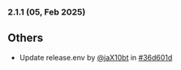### 2.1.1 (05, Feb 2025)
## Others
- Update release.env by [<u>@jaX10bt</u>](https://www.github.com/jaX10bt) in [#36d601d](https://github.com/buerokratt/Buerokratt-Chatbot/commit/36d601d)
